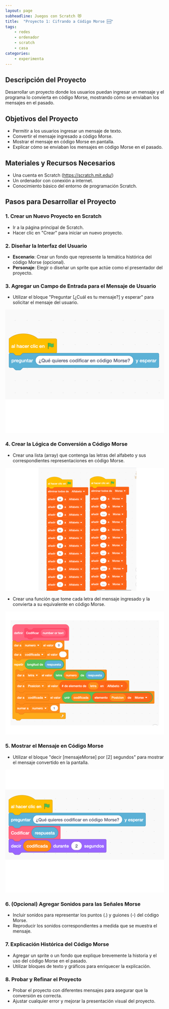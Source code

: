 ```yaml
---
layout: page
subheadline: Juegos con Scratch 😻
title:  "Proyecto 1: Cifrando a Código Morse 🆘"
tags:
    - redes
    - ordenador
    - scratch 
    - casa
categories:
    - experimenta
---
```


## Descripción del Proyecto

Desarrollar un proyecto donde los usuarios puedan ingresar un mensaje y el programa lo convierta en código Morse, mostrando cómo se enviaban los mensajes en el pasado.

## Objetivos del Proyecto

- Permitir a los usuarios ingresar un mensaje de texto.
- Convertir el mensaje ingresado a código Morse.
- Mostrar el mensaje en código Morse en pantalla.
- Explicar cómo se enviaban los mensajes en código Morse en el pasado.

## Materiales y Recursos Necesarios

- Una cuenta en Scratch (https://scratch.mit.edu/)
- Un ordenador con conexión a internet.
- Conocimiento básico del entorno de programación Scratch.

## Pasos para Desarrollar el Proyecto

### 1. Crear un Nuevo Proyecto en Scratch

- Ir a la página principal de Scratch.
- Hacer clic en "Crear" para iniciar un nuevo proyecto.

### 2. Diseñar la Interfaz del Usuario

- **Escenario**: Crear un fondo que represente la temática histórica del código Morse (opcional).
- **Personaje**: Elegir o diseñar un sprite que actúe como el presentador del proyecto.

### 3. Agregar un Campo de Entrada para el Mensaje de Usuario

- Utilizar el bloque "Preguntar [¿Cuál es tu mensaje?] y esperar" para solicitar el mensaje del usuario.

![Codigo Morse Scratch 1](/images/experimenta/ordenador/scratch/codigoMorse/CodigoMorseScratch1.png "Codigo Morse Scratch 1")

### 4. Crear la Lógica de Conversión a Código Morse

- Crear una lista (array) que contenga las letras del alfabeto y sus correspondientes representaciones en código Morse.

![Codigo Morse Scratch 2](/images/experimenta/ordenador/scratch/codigoMorse/CodigoMorseScratch2.png "Codigo Morse Scratch 2")

- Crear una función que tome cada letra del mensaje ingresado y la convierta a su equivalente en código Morse.

![Codigo Morse Scratch 3](/images/experimenta/ordenador/scratch/codigoMorse/CodigoMorseScratch3.png "Codigo Morse Scratch 3")

### 5. Mostrar el Mensaje en Código Morse

- Utilizar el bloque "decir [mensajeMorse] por [2] segundos" para mostrar el mensaje convertido en la pantalla.


![Codigo Morse Scratch 4](/images/experimenta/ordenador/scratch/codigoMorse/CodigoMorseScratch4.png "Codigo Morse Scratch 4")

### 6. (Opcional) Agregar Sonidos para las Señales Morse

- Incluir sonidos para representar los puntos (.) y guiones (-) del código Morse.
- Reproducir los sonidos correspondientes a medida que se muestra el mensaje.

### 7. Explicación Histórica del Código Morse

- Agregar un sprite o un fondo que explique brevemente la historia y el uso del código Morse en el pasado.
- Utilizar bloques de texto y gráficos para enriquecer la explicación.

### 8. Probar y Refinar el Proyecto

- Probar el proyecto con diferentes mensajes para asegurar que la conversión es correcta.
- Ajustar cualquier error y mejorar la presentación visual del proyecto.
